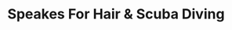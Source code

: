 ---
title: "Speakes For Hair & Scuba Diving"
url: /fresno/speakes-for-hair-und-scuba-diving/
shop: Friseur
---